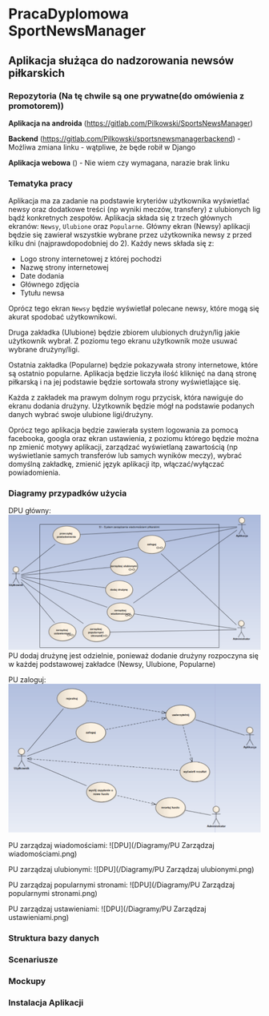PracaDyplomowa SportNewsManager
======
Aplikacja służąca do nadzorowania newsów piłkarskich
------

### Repozytoria (Na tę chwile są one prywatne(do omówienia z promotorem))
 __Aplikacja na androida__ (https://gitlab.com/Pilkowski/SportsNewsManager)
 
 __Backend__ (https://gitlab.com/Pilkowski/sportsnewsmanagerbackend) - Możliwa zmiana linku - wątpliwe, że będe robił w Django
 
 __Aplikacja webowa__ () - Nie wiem czy wymagana, narazie brak linku
 
### Tematyka pracy
Aplikacja ma za zadanie na podstawie kryteriów użytkownika wyświetlać newsy oraz dodatkowe treści (np wyniki meczów, transfery) z ulubionych lig bądź konkretnych zespołów. Aplikacja składa się z trzech głównych ekranów: `Newsy`, `Ulubione` oraz `Popularne`.
Główny ekran (Newsy) aplikacji będzie się zawierał wszystkie wybrane przez użytkownika newsy z przed kilku dni (najprawdopodobniej do 2). Każdy news składa się z:
* Logo strony internetowej z której pochodzi
* Nazwę strony internetowej
* Date dodania
* Głównego zdjęcia
* Tytułu newsa

Oprócz tego ekran `Newsy` będzie wyświetlał polecane newsy, które mogą się akurat spodobać użytkownikowi. 

Druga zakładka (Ulubione) będzie zbiorem ulubionych drużyn/lig jakie użytkownik wybrał. Z poziomu tego ekranu użytkownik
może usuwać wybrane drużyny/ligi.

Ostatnia zakładka (Popularne) będzie pokazywała strony internetowe, które są ostatnio popularne. Aplikacja będzie liczyła ilość kliknięć na daną stronę piłkarską i na jej podstawie będzie sortowała strony wyświetlające się. 

Każda z zakładek ma prawym dolnym rogu przycisk, która nawiguje do ekranu dodania drużyny. Użytkownik będzie mógł na podstawie podanych danych wybrać swoje ulubione ligi/drużyny.

Oprócz tego aplikacja będzie zawierała system logowania za pomocą facebooka, googla oraz ekran ustawienia, z poziomu którego będzie można np zmienić motywy aplikacji, zarządzać wyświetlaną zawartością (np wyświetlanie samych transferów lub samych wyników meczy),
wybrać domyślną zakładkę, zmienić język aplikacji itp, włączać/wyłączać powiadomienia.


### Diagramy przypadków użycia

DPU główny:
![DPU](/Diagramy/DPU.png)
PU dodaj drużynę jest odzielnie, ponieważ dodanie drużyny rozpoczyna się w każdej podstawowej zakładce (Newsy, Ulubione, Popularne)

PU zaloguj:
![PU Zaloguj](/Diagramy/PU_Zaloguj.png)

PU zarządzaj wiadomościami:
![DPU](/Diagramy/PU Zarządzaj wiadomościami.png)

PU zarządzaj ulubionymi:
![DPU](/Diagramy/PU Zarządzaj ulubionymi.png)

PU zarządzaj popularnymi stronami:
![DPU](/Diagramy/PU Zarządzaj popularnymi stronami.png)

PU zarządzaj ustawieniami:
![DPU](/Diagramy/PU Zarządzaj ustawieniami.png)

### Struktura bazy danych




### Scenariusze




### Mockupy



### Instalacja Aplikacji

